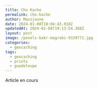 ```yaml
---
title: Cho Kache
permalink: cho-kache
author: Macojaune
date: 2024-01-08T18:04:43.018Z
updatedAt: 2024-01-08T19:13:54.388Z
layout: post
image: /pexels-bakr-magrabi-9329771.jpg
categories:
  - geocaching
tags:
  - geocaching
  - prints
  - guadeloupe
---
```


Article en cours
